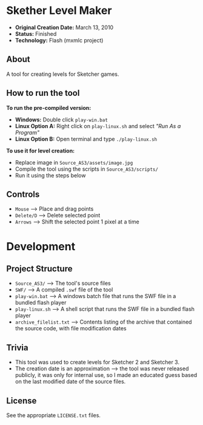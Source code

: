 # Skether Level Maker

 - **Original Creation Date:** March 13, 2010
 - **Status:** Finished
 - **Technology:** Flash (mxmlc project)


## About
A tool for creating levels for Sketcher games.


## How to run the tool
**To run the pre-compiled version:**
 - **Windows:** Double click `play-win.bat`
 - **Linux Option A:** Right click on `play-linux.sh` and
   select *"Run As a Program"*
 - **Linux Option B:** Open terminal and type `./play-linux.sh`

**To use it for level creation:**
 - Replace image in `Source_AS3/assets/image.jpg`
 - Compile the tool using the scripts in `Source_AS3/scripts/`
 - Run it using the steps below


## Controls
 - `Mouse` ⟶ Place and drag points
 - `Delete/D` ⟶ Delete selected point
 - `Arrows` ⟶ Shift the selected point 1 pixel at a time


# Development
## Project Structure
 - `Source_AS3/` ⟶ The tool's source files
 - `SWF/` ⟶ A compiled `.swf` file of the tool
 - `play-win.bat` ⟶ A windows batch file that runs the SWF file in
   a bundled flash player
 - `play-linux.sh` ⟶ A shell script that runs the SWF file in
   a bundled flash player
 - `archive_filelist.txt` ⟶ Contents listing of the archive that contained the
   source code, with file modification dates


## Trivia
 - This tool was used to create levels for Sketcher 2 and Sketcher 3.
 - The creation date is an approximation ⟶ the tool was never released publicly,
   it was only for internal use, so I made an educated guess based on the
   last modified date of the source files.


## License
See the appropriate `LICENSE.txt` files.